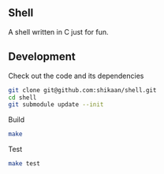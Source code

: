 Shell
---

A shell written in C just for fun.

## Development

Check out the code and its dependencies

```sh
git clone git@github.com:shikaan/shell.git
cd shell
git submodule update --init
```

Build

```sh
make
```

Test

```sh
make test
```